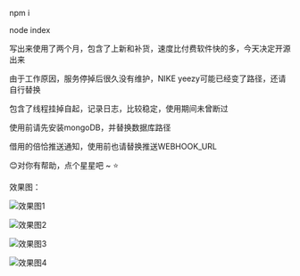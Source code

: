 npm i

node index

写出来使用了两个月，包含了上新和补货，速度比付费软件快的多，今天决定开源出来

由于工作原因，服务停掉后很久没有维护，NIKE yeezy可能已经变了路径，还请自行替换

包含了线程挂掉自起，记录日志，比较稳定，使用期间未曾断过

使用前请先安装mongoDB，并替换数据库路径

借用的倍恰推送通知，使用前也请替换推送WEBHOOK_URL

:blush:对你有帮助，点个星星吧 ~ :star:

效果图：

![效果图1](https://github.com/TomLeel/snkrsSpider/blob/master/img/202004031740423.png)

![效果图2](https://github.com/TomLeel/snkrsSpider/blob/master/img/202004031740422.png)

![效果图3](https://github.com/TomLeel/snkrsSpider/blob/master/img/202004031740421.png)

![效果图4](https://github.com/TomLeel/snkrsSpider/blob/master/img/20200403174042.png)
